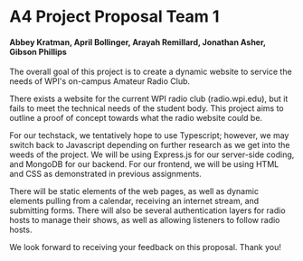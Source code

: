 # A4 Project Proposal Team 1
#### Abbey Kratman, April Bollinger, Arayah Remillard, Jonathan Asher, Gibson Phillips

The overall goal of this project is to create a dynamic website to service the needs of WPI's on-campus Amateur Radio Club. 

There exists a website for the current WPI radio club (radio.wpi.edu), but it fails to meet the technical needs of the  student body. This project aims to outline a proof of concept towards what the radio website could be. 

For our techstack, we tentatively hope to use Typescript; however, we may switch back to Javascript depending on further research as we get into the weeds of the project. We will be using Express.js for our server-side coding, and MongoDB for our backend. For our frontend, we will be using HTML and CSS as demonstrated in previous assignments.

There will be static elements of the web pages, as well as dynamic elements pulling from a calendar, receiving an internet stream, and submitting forms. There will also be several authentication layers for radio hosts to manage their shows, as well as allowing listeners to follow radio hosts. 

We look forward to receiving your feedback on this proposal. Thank you!
